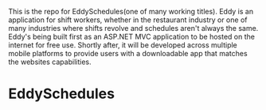 This is the repo for EddySchedules(one of many working titles). Eddy is an application for shift workers,
whether in the restaurant industry or one of many industries where shifts revolve and schedules aren't always the same.
Eddy's being built first as an ASP.NET MVC application to be hosted on the internet for free use. Shortly after, it will be developed across
multiple mobile platforms to provide users with a downloadable app that matches the websites capabilities.

# EddySchedules

